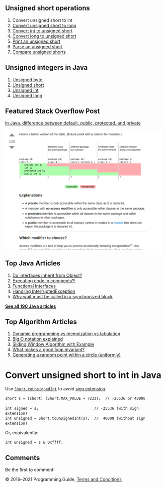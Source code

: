 



## Unsigned short operations

1.  Convert unsigned short to int
2.  [Convert unsigned short to long](convert-unsigned-short-to-long.html)
3.  [Convert int to unsigned short](convert-int-to-unsigned-short.html)
4.  [Convert long to unsigned short](convert-long-to-unsigned-short.html)
5.  [Print an unsigned short](print-unsigned-short.html)
6.  [Parse an unsigned short](parse-unsigned-short.html)
7.  [Compare unsigned shorts](compare-unsigned-shorts.html)

## Unsigned integers in Java

1.  [Unsigned byte](unsigned-byte.html)
2.  [Unsigned short](unsigned-short.html)
3.  [Unsigned int](unsigned-int.html)
4.  [Unsigned long](unsigned-long.html)

## Featured Stack Overflow Post

[In Java, difference between default, public, protected, and private](https://stackoverflow.com/a/33627846/276052)

[<img src="../images/so-featured-33627846.png" alt="StackOverflow screenshot thumbnail" class="screenshot" />](https://stackoverflow.com/a/33627846/276052)



## Top Java Articles

1.  [Do interfaces inherit from Object?](do-interfaces-inherit-from-object.html)
2.  [Executing code in comments?!](executing-code-in-comments.html)
3.  [Functional Interfaces](functional-interfaces.html)
4.  [Handling InterruptedException](handling-interrupted-exceptions.html)
5.  [Why wait must be called in a synchronized block](why-wait-must-be-in-synchronized.html)

[**See all 190 Java articles**](index.html)

## Top Algorithm Articles

1.  [Dynamic programming vs memoization vs tabulation](../dynamic-programming-vs-memoization-vs-tabulation.html)
2.  [Big O notation explained](../big-o-notation-explained.html)
3.  [Sliding Window Algorithm with Example](../sliding-window-example.html)
4.  [What makes a good loop invariant?](../what-makes-a-good-loop-invariant.html)
5.  [Generating a random point within a circle (uniformly)](../random-point-within-circle.html)

# Convert unsigned short to int in Java

Use [`Short.toUnsignedInt`](https://docs.oracle.com/javase/8/docs/api/java/lang/Short.html#toUnsignedInt-short-) to avoid [sign extension](https://en.wikipedia.org/wiki/Sign_extension).

    short s = (short) (Short.MAX_VALUE + 7233);  // -25536 or 40000

    int signed = s;                         // -25536 (with sign extension)
    int unsigned = Short.toUnsignedInt(s);  //  40000 (without sign extension)

Or, equivalently:

    int unsigned = s & 0xffff;

## Comments

Be the first to comment!

© 2016–2021 Programming.Guide, [Terms and Conditions](../terms-and-conditions.html)
